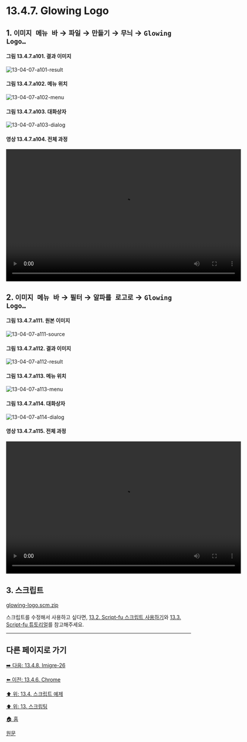# 13.4.7. Glowing Logo

## 1. `이미지 메뉴 바` → `파일` → `만들기` → `무늬` → `Glowing Logo…`

#### 그림 13.4.7.a101. 결과 이미지
![13-04-07-a101-result](https://github.com/wonder13662/gimp/assets/15767104/bf243586-706c-4989-b40d-a15f9133daa0)

#### 그림 13.4.7.a102. 메뉴 위치
![13-04-07-a102-menu](https://github.com/wonder13662/gimp/assets/15767104/df08747d-b03d-41d8-bcdb-3d9ee6f217cd)

#### 그림 13.4.7.a103. 대화상자
![13-04-07-a103-dialog](https://github.com/wonder13662/gimp/assets/15767104/ccac28b7-1a62-4737-bece-a0e887a4b4ec)

#### 영상 13.4.7.a104. 전체 과정
<video controls="controls" width="640" height="360" src="https://github.com/wonder13662/gimp/assets/15767104/bf0d0534-1b63-4977-8249-350d3d5161d3"></video>

## 2. `이미지 메뉴 바` → `필터` → `알파를 로고로` → `Glowing Logo…`

#### 그림 13.4.7.a111. 원본 이미지
![13-04-07-a111-source](https://github.com/wonder13662/gimp/assets/15767104/f340af75-4a7a-452a-8400-1c2714b4080f)

#### 그림 13.4.7.a112. 결과 이미지
![13-04-07-a112-result](https://github.com/wonder13662/gimp/assets/15767104/8f092da9-0d6c-4da0-ad24-49630cef5a23)

#### 그림 13.4.7.a113. 메뉴 위치
![13-04-07-a113-menu](https://github.com/wonder13662/gimp/assets/15767104/645c2da8-12af-4665-a0f0-0ef31ee5e286)

#### 그림 13.4.7.a114. 대화상자
![13-04-07-a114-dialog](https://github.com/wonder13662/gimp/assets/15767104/aa886b35-075c-4b4a-b377-a7c7e4780622)

#### 영상 13.4.7.a115. 전체 과정
<video controls="controls" width="640" height="360" src="https://github.com/wonder13662/gimp/assets/15767104/861c49d0-9ef0-4d66-8b65-5bc71bed9d10"></video>

## 3. 스크립트
[glowing-logo.scm.zip](https://github.com/wonder13662/gimp/files/14737248/glowing-logo.scm.zip)

스크립트를 수정해서 사용하고 싶다면, [13.2. Script-fu 스크립트 사용하기](./13-02-00-using-script-fu-scripts.md)와 [13.3. Script-fu 튜토리얼](./13-03-00-a-script-fu-tutorial.md)를 참고해주세요.

***

## 다른 페이지로 가기
[➡️ 다음: 13.4.8. Imigre-26](./13-04-08-imigre_26_.md)

[⬅️ 이전: 13.4.6. Chrome](./13-04-06-chrome_logo.md)

[⬆️ 위: 13.4. 스크립트 예제](./13-04-00-script_examples.md)

[⬆️ 위: 13. 스크립팅](./13-00-scripting.md)

[🏠 홈](./00-home.md)

[원문](https://docs.gimp.org/2.10/ko/gimp-using-text.html#idm7428)
